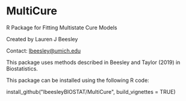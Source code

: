 # MultiCure
R Package for Fitting Multistate Cure Models

Created by Lauren J Beesley

Contact: lbeesley@umich.edu

This package uses methods described in Beesley and Taylor (2019) in Biostatistics.

This package can be installed using the following R code:

install_github("lbeesleyBIOSTAT/MultiCure", build_vignettes = TRUE)
